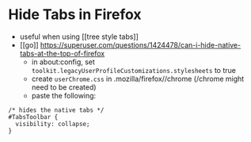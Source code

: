 # Hide Tabs in Firefox

- useful when using [[tree style tabs]]
- [[go]] https://superuser.com/questions/1424478/can-i-hide-native-tabs-at-the-top-of-firefox
  - in about:config, set ```toolkit.legacyUserProfileCustomizations.stylesheets``` to true
  - create ```userChrome.css``` in .mozilla/firefox/<profile dir>/chrome (/chrome might need to be created)
  - paste the following:

```
/* hides the native tabs */
#TabsToolbar {
  visibility: collapse;
}
```


